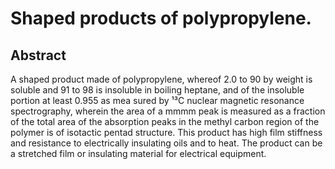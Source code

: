 # Shaped products of polypropylene.

## Abstract
A shaped product made of polypropylene, whereof 2.0 to 90 by weight is soluble and 91 to 98 is insoluble in boiling heptane, and of the insoluble portion at least 0.955 as mea sured by ¹³C nuclear magnetic resonance spectrography, wherein the area of a mmmm peak is measured as a fraction of the total area of the absorption peaks in the methyl carbon region of the polymer is of isotactic pentad structure. This product has high film stiffness and resistance to electrically insulating oils and to heat. The product can be a stretched film or insulating material for electrical equipment.